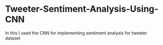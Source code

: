 # Tweeter-Sentiment-Analysis-Using-CNN
In this I used the CNN for implementing sentiment analysis for tweeter dataset
